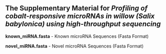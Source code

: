 ## **The Supplementary Material for _Profiling of cobalt-responsive microRNAs in willow (Salix babylonica) using high-throughput sequencing_**

**known_miRNA.fasta** - Known microRNA Sequences (Fasta Format)

**novel_miRNA.fasta** - Novel microRNA Sequences (Fasta Format)
